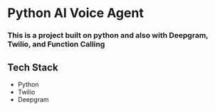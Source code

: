 # Python AI Voice Agent
### This is a project built on python and also with Deepgram, Twilio, and Function Calling

## Tech Stack
- Python
- Twilio
- Deepgram
